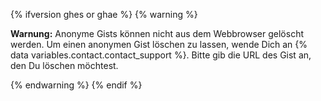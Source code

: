 {% ifversion ghes or ghae %}
{% warning %}

**Warnung:** Anonyme Gists können nicht aus dem Webbrowser gelöscht werden. Um einen anonymen Gist löschen zu lassen, wende Dich an {% data variables.contact.contact_support %}. Bitte gib die URL des Gist an, den Du löschen möchtest.

{% endwarning %}
{% endif %}
